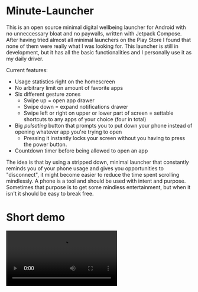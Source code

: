 # Minute-Launcher
This is an open source minimal digital wellbeing launcher for Android with no unneccessary bloat and no paywalls, written with Jetpack Compose. After having tried almost all minimal launchers on the Play Store I found that none of them were really what I was looking for. This launcher is still in development, but it has all the basic functionalities and I personally use it as my daily driver. 

Current features:
- Usage statistics right on the homescreen
- No arbitrary limit on amount of favorite apps
- Six different gesture zones
  - Swipe up = open app drawer
  - Swipe down = expand notifications drawer
  - Swipe left or right on upper or lower part of screen = settable shortcuts to any apps of your choice (four in total)
- Big *pulsating* button that prompts you to put down your phone instead of opening whatever app you're trying to open
  - Pressing it instantly locks your screen without you having to press the power button.
- Countdown timer before being allowed to open an app

The idea is that by using a stripped down, minimal launcher that constantly reminds you of your phone usage and gives you opportunities to "disconnect", it might become easier to reduce the time spent scrolling mindlessly. A phone is a tool and should be used with intent and purpose. Sometimes that purpose is to get some mindless entertainment, but when it isn't it should be easy to break free. 

# Short demo
<video src="https://github.com/simonalveteg/Minute-Launcher/assets/41792248/4253d1f7-4ab8-42ee-82e8-e31f8b9b22ed"></video>






